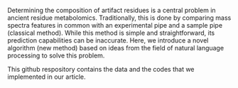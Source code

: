 Determining the composition of artifact residues is a central problem in ancient residue metabolomics. Traditionally, this is done by comparing mass spectra features in common with an experimental pipe and a sample pipe (classical method). While this method is simple and straightforward, its prediction capabilities can be inaccurate. Here, we introduce a novel algorithm (new method) based on ideas from the field of natural language processing to solve this problem.


This github respository contains the data and the codes that we implemented in our article. 
